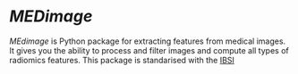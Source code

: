 # *MEDimage*

*MEdimage* is Python package for extracting features from medical images. It gives you the ability to process and filter images and compute all types of radiomics features. This package is standarised with the [IBSI](https://theibsi.github.io/)
